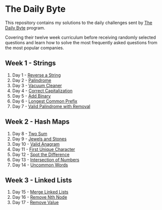 # The Daily Byte

This repository contains my solutions to the daily challenges sent by [The Daily Byte](https://thedailybyte.dev/) program.

Covering their twelve week curriculum before receiving randomly selected questions and learn how to solve the most frequently asked questions from the most popular companies.

## Week 1 - Strings

1. Day 1 - [Reverse a String](https://github.com/emlez/daily-byte/blob/main/bytes/strings/reverseString.ts)
1. Day 2 - [Palindrome](https://github.com/emlez/daily-byte/blob/main/bytes/strings/palindrome.ts)
1. Day 3 - [Vacuum Cleaner](https://github.com/emlez/daily-byte/blob/main/bytes/strings/vacuumCleaner.ts)
1. Day 4 - [Correct Capitalization](https://github.com/emlez/daily-byte/blob/main/bytes/strings/correctCapitalization.ts)
1. Day 5 - [Add Binary](https://github.com/emlez/daily-byte/blob/main/bytes/strings/addBinary.ts)
1. Day 6 - [Longest Common Prefix](https://github.com/emlez/daily-byte/blob/main/bytes/strings/longestCommonPrefix.ts)
1. Day 7 - [Valid Palindrome with Removal](https://github.com/emlez/daily-byte/blob/main/bytes/strings/validPalindromeWithRemoval.ts)

## Week 2 - Hash Maps

1. Day 8 - [Two Sum](https://github.com/emlez/daily-byte/blob/main/bytes/hash_maps/twoSum.ts)
1. Day 9 - [Jewels and Stones](https://github.com/emlez/daily-byte/blob/main/bytes/hash_maps/jewelsStones.ts)
1. Day 10 - [Valid Anagram](https://github.com/emlez/daily-byte/blob/main/bytes/hash_maps/validAnagram.ts)
1. Day 11 - [First Unique Character](https://github.com/emlez/daily-byte/blob/main/bytes/hash_maps/firstUniqueCharacter.ts)
1. Day 12 - [Spot the Difference](https://github.com/emlez/daily-byte/blob/main/bytes/hash_maps/spotDifference.ts)
1. Day 13 - [Intersection of Numbers](https://github.com/emlez/daily-byte/blob/main/bytes/hash_maps/intersectionNumbers.ts)
1. Day 14 - [Uncommon Words](https://github.com/emlez/daily-byte/blob/main/bytes/hash_maps/uncommonWords.ts)

## Week 3 - Linked Lists

1. Day 15 - [Merge Linked Lists](https://github.com/emlez/daily-byte/blob/main/bytes/hash_maps/mergeLinkedLists.ts)
1. Day 16 - [Remove Nth Node](https://github.com/emlez/daily-byte/blob/main/bytes/hash_maps/removeNthNode.ts)
1. Day 17 - [Remove Value](https://github.com/emlez/daily-byte/blob/main/bytes/hash_maps/removeValue.ts)
